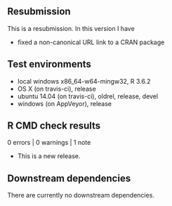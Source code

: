 ## Resubmission
This is a resubmission. In this version I have 
* fixed a non-canonical URL link to a CRAN package

## Test environments
* local windows x86_64-w64-mingw32, R 3.6.2
* OS X (on travis-ci), release
* ubuntu 14.04 (on travis-ci), oldrel, release, devel
* windows (on AppVeyor), release 


## R CMD check results

0 errors | 0 warnings | 1 note

* This is a new release.


## Downstream dependencies
There are currently no downstream dependencies.
